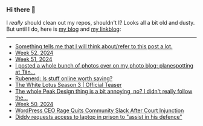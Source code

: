 ### Hi there 👋

I _really_ should clean out my repos, shouldn't I? Looks all a bit old and dusty. But until I do, here is [my blog](https://lostfocus.de/) and [my linkblog](https://dominikschwind.com/links):

--- 

<!-- POST-LIST:START -->
- [Something tells me that I will think about/refer to this post a lot.](https://lostfocus.de/2024/12/29/233418/)
- [Week 52, 2024](https://lostfocus.de/2024/12/29/week-52-2024/)
- [Week 51, 2024](https://lostfocus.de/2024/12/22/week-51-2024/)
- [I posted a whole bunch of photos over on my photo blog: planespotting at Tân…](https://lostfocus.de/2024/12/16/233396/)
- [Rubenerd: Is stuff online worth saving?](https://rubenerd.com/is-it-worth-saving/)
- [The White Lotus Season 3 | Official Teaser](https://www.youtube.com/watch?v=DrU8ofww-NI)
- [The whole Peak Design thing is a bit annoying, no? I didn&#39;t really follow the…](https://lostfocus.de/2024/12/15/233392/)
- [Week 50, 2024](https://lostfocus.de/2024/12/15/week-50-2024/)
- [WordPress CEO Rage Quits Community Slack After Court Injunction](https://www.404media.co/wordpress-wp-engine-preliminary-injunction/)
- [Diddy requests access to laptop in prison to &quot;assist in his defence&quot;](https://www.nme.com/news/music/diddy-requests-access-to-laptop-in-prison-to-assist-in-his-defence-3820023)
<!-- POST-LIST:END -->

<!--
**lostfocus/lostfocus** is a ✨ _special_ ✨ repository because its `README.md` (this file) appears on your GitHub profile.

Here are some ideas to get you started:

- 🔭 I’m currently working on ...
- 🌱 I’m currently learning ...
- 👯 I’m looking to collaborate on ...
- 🤔 I’m looking for help with ...
- 💬 Ask me about ...
- 📫 How to reach me: ...
- 😄 Pronouns: ...
- ⚡ Fun fact: ...
-->
